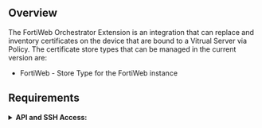## Overview

The FortiWeb Orchestrator Extension is an integration that can replace and inventory certificates on the device that are bound to a Vitrual Server via Policy.  The certificate store types that can be managed in the current version are: 

* FortiWeb - Store Type for the FortiWeb instance

## Requirements

<details>
<summary><b>API and SSH Access:</b></summary>

1. The Fortiweb Orchestrator will manage certificates on the device using either SSH commands for inventory, since REST API calls were not available with the certificate information or using the FortiWeb REST API when replacing certificates since the REST API commands were available for that:


## Client Machine Instructions

ToDo


## Developer Notes

ToDo
